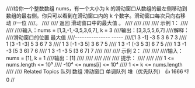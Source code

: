 ////给你一个整数数组 nums，有一个大小为 k 的滑动窗口从数组的最左侧移动到数组的最右侧。你只可以看到在滑动窗口内的 k 个数字。滑动窗口每次只向右移动
//一位
////。 
////
//// 返回 滑动窗口中的最大值 。 
////
//// 
////
//// 示例 1： 
////
//// 
////输入：nums = [1,3,-1,-3,5,3,6,7], k = 3
////输出：[3,3,5,5,6,7]
////解释：
////滑动窗口的位置 最大值
////--------------- -----
////[1 3 -1] -3 5 3 6 7 3
//// 1 [3 -1 -3] 5 3 6 7 3
//// 1 3 [-1 -3 5] 3 6 7 5
//// 1 3 -1 [-3 5 3] 6 7 5
//// 1 3 -1 -3 [5 3 6] 7 6
//// 1 3 -1 -3 5 [3 6 7] 7
//// 
////
//// 示例 2： 
////
//// 
////输入：nums = [1], k = 1
////输出：[1]
//// 
////
//// 
////
//// 提示： 
////
//// 
//// 1 <= nums.length <= 10⁵ 
//// -10⁴ <= nums[i] <= 10⁴ 
//// 1 <= k <= nums.length 
//// 
//// Related Topics 队列 数组 滑动窗口 单调队列 堆（优先队列） 👍 1666 👎 0
//
